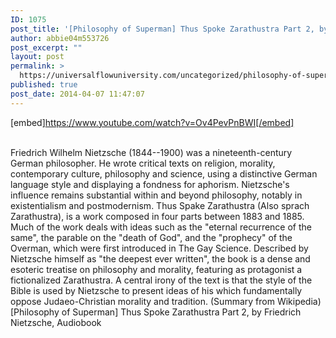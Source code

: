 ```yaml
---
ID: 1075
post_title: '[Philosophy of Superman] Thus Spoke Zarathustra Part 2, by Friedrich Nietzsche,'
author: abbie04m553726
post_excerpt: ""
layout: post
permalink: >
  https://universalflowuniversity.com/uncategorized/philosophy-of-superman-thus-spoke-zarathustra-part-2-by-friedrich-nietzsche/
published: true
post_date: 2014-04-07 11:47:07
---
```

[embed]https://www.youtube.com/watch?v=Ov4PevPnBWI[/embed]</br></br>
<p>Friedrich Wilhelm Nietzsche (1844--1900) was a nineteenth-century German philosopher. He wrote critical texts on religion, morality, contemporary culture, philosophy and science, using a distinctive German language style and displaying a fondness for aphorism. Nietzsche's influence remains substantial within and beyond philosophy, notably in existentialism and postmodernism. 
Thus Spake Zarathustra (Also sprach Zarathustra), is a work composed in four parts between 1883 and 1885. Much of the work deals with ideas such as the "eternal recurrence of the same", the parable on the "death of God", and the "prophecy" of the Overman, which were first introduced in The Gay Science. Described by Nietzsche himself as "the deepest ever written", the book is a dense and esoteric treatise on philosophy and morality, featuring as protagonist a fictionalized Zarathustra. A central irony of the text is that the style of the Bible is used by Nietzsche to present ideas of his which fundamentally oppose Judaeo-Christian morality and tradition. (Summary from Wikipedia)
[Philosophy of Superman] Thus Spoke Zarathustra Part 2, by Friedrich Nietzsche, Audiobook</p>